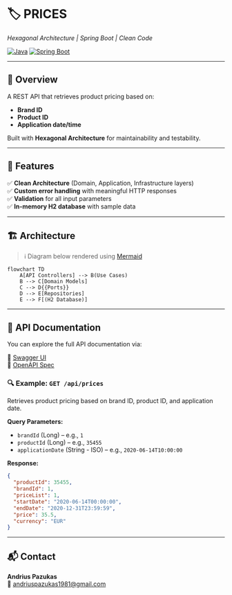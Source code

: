 
# 🏷️ PRICES  
*Hexagonal Architecture | Spring Boot | Clean Code*  

[![Java](https://img.shields.io/badge/Java-17-blue)](https://openjdk.org/projects/jdk/17/)
[![Spring Boot](https://img.shields.io/badge/Spring%20Boot-3.1-green)](https://spring.io/projects/spring-boot)

---

## 📌 Overview  
A REST API that retrieves product pricing based on:  
- **Brand ID**  
- **Product ID**  
- **Application date/time**  

Built with **Hexagonal Architecture** for maintainability and testability.

---

## 🚀 Features  
✅ **Clean Architecture** (Domain, Application, Infrastructure layers)  
✅ **Custom error handling** with meaningful HTTP responses  
✅ **Validation** for all input parameters  
✅ **In-memory H2 database** with sample data  

---

## 🏗️ Architecture  

> ℹ️ Diagram below rendered using [Mermaid](https://mermaid.js.org/)

```mermaid
flowchart TD
    A[API Controllers] --> B(Use Cases)
    B --> C[Domain Models]
    C --> D{{Ports}}
    D --> E[Repositories]
    E --> F[(H2 Database)]
```

---

## 📖 API Documentation

You can explore the full API documentation via:

🔗 [Swagger UI](http://localhost:8080/swagger-ui.html)  
📄 [OpenAPI Spec](http://localhost:8080/v3/api-docs)  

### 🔍 Example: `GET /api/prices`

Retrieves product pricing based on brand ID, product ID, and application date.

**Query Parameters:**
- `brandId` (Long) – e.g., `1`
- `productId` (Long) – e.g., `35455`
- `applicationDate` (String - ISO) – e.g., `2020-06-14T10:00:00`

**Response:**
```json
{
  "productId": 35455,
  "brandId": 1,
  "priceList": 1,
  "startDate": "2020-06-14T00:00:00",
  "endDate": "2020-12-31T23:59:59",
  "price": 35.5,
  "currency": "EUR"
}
```


---

## 📬 Contact

**Andrius Pazukas**  
📧 andriuspazukas1981@gmail.com 

